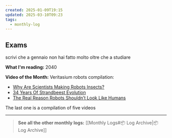 ```yaml
---
created: 2025-01-09T19:15
updated: 2025-03-10T09:23
tags:
  - monthly-log
---
```

## Exams

scrivi che a gennaio non hai fatto molto oltre che a studiare 

**What I'm reading:** 2040

**Video of the Month:** Veritasium robots compilation:
- [Why Are Scientists Making Robots Insects?](https://www.youtube.com/watch?v=H6q6pYZ9Fho)
- [34 Years Of Strandbeest Evolution](https://www.youtube.com/watch?v=IFaAjR_RRJs)
- [The Real Reason Robots Shouldn’t Look Like Humans](https://www.youtube.com/watch?v=eLVAMG_3fLg)

The last one is a compilation of five videos

---

>**See all the other monthly logs:** [[Monthly Logs#📦 Log Archive|📦 Log Archive]]
